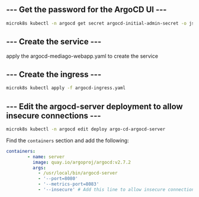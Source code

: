 ## --- Get the password for the ArgoCD UI --- ##

```bash
microk8s kubectl -n argocd get secret argocd-initial-admin-secret -o jsonpath="{.data.password}" | base64 --decode
```

## --- Create the service --- ##

apply the argocd-mediago-webapp.yaml to create the service

## --- Create the ingress --- ##

```bash
microk8s kubectl apply -f argocd-ingress.yaml
``` 

## --- Edit the argocd-server deployment to allow insecure connections --- ##

```bash
microk8s kubectl -n argocd edit deploy argo-cd-argocd-server
``` 

Find the `containers` section and add the following:

```yaml
containers:
        - name: server
          image: quay.io/argoproj/argocd:v2.7.2
          args:
            - /usr/local/bin/argocd-server
            - '--port=8080'
            - '--metrics-port=8083'
            - '--insecure' # Add this line to allow insecure connections
```
